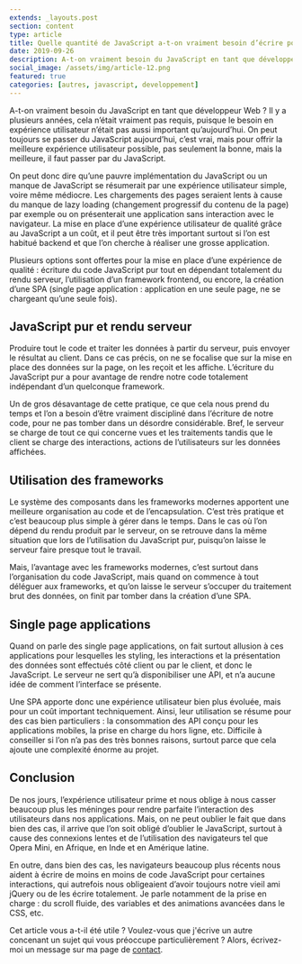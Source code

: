 ```yaml
---
extends: _layouts.post
section: content
type: article
title: Quelle quantité de JavaScript a-t-on vraiment besoin d’écrire pour un site web ?
date: 2019-09-26
description: A-t-on vraiment besoin du JavaScript en tant que développeur Web ? Il y a plusieurs années, cela n’était vraiment pas requis, puisque le besoin en expérience utilisateur n’était pas aussi important qu’aujourd’hui. Cet artice explique pourquoi il est important de tenir compte du JavaScript aujoud'hui pour offir une expérience meilleure à nos utilisateurs.
social_image: /assets/img/article-12.png
featured: true
categories: [autres, javascript, developpement]
---
```


A-t-on vraiment besoin du JavaScript en tant que développeur Web ? Il y a plusieurs années, cela n’était vraiment pas requis, puisque le besoin en expérience utilisateur n’était pas aussi important qu’aujourd’hui. On peut toujours se passer du JavaScript aujourd’hui, c’est vrai, mais pour offrir la meilleure expérience utilisateur possible, pas seulement la bonne, mais la meilleure, il faut passer par du JavaScript.

On peut donc dire qu’une pauvre implémentation du JavaScript ou un manque de JavaScript se résumerait par une expérience utilisateur simple, voire même médiocre. Les chargements des pages seraient lents à cause du manque de lazy loading (changement progressif du contenu de la page) par exemple ou on présenterait une application sans interaction avec le navigateur. La mise en place d’une expérience utilisateur de qualité grâce au JavaScript a un coût, et il peut être très important surtout si l’on est habitué backend et que l’on cherche à réaliser une grosse application.

Plusieurs options sont offertes pour la mise en place d’une expérience de qualité : écriture du code JavaScript pur tout en dépendant totalement du rendu serveur, l’utilisation d’un framework frontend, ou encore, la création d’une SPA (single page application : application en une seule page, ne se chargeant qu’une seule fois).

## JavaScript pur et rendu serveur

Produire tout le code et traiter les données à partir du serveur, puis envoyer le résultat au client. Dans ce cas précis, on ne se focalise que sur la mise en place des données sur la page, on les reçoit et les affiche. L’écriture du JavaScript pur a pour avantage de rendre notre code totalement indépendant d’un quelconque framework.

Un de gros désavantage de cette pratique, ce que cela nous prend du temps et l’on a besoin d’être vraiment discipliné dans l’écriture de notre code, pour ne pas tomber dans un désordre considérable. Bref, le serveur se charge de tout ce qui concerne vues et les traitements tandis que le client se charge des interactions, actions de l’utilisateurs sur les données affichées.

## Utilisation des frameworks

Le système des composants dans les frameworks modernes apportent une meilleure organisation au code et de l’encapsulation. C’est très pratique et c’est beaucoup plus simple à gérer dans le temps. Dans le cas où l’on dépend du rendu produit par le serveur, on se retrouve dans la même situation que lors de l’utilisation du JavaScript pur, puisqu’on laisse le serveur faire presque tout le travail. 

Mais, l’avantage avec les frameworks modernes, c’est surtout dans l’organisation du code JavaScript, mais quand on commence à tout déléguer aux frameworks, et qu’on laisse le serveur s’occuper du traitement brut des données, on finit par tomber dans la création d’une SPA.

## Single page applications

Quand on parle des single page applications, on fait surtout allusion à ces applications pour lesquelles les styling, les interactions et la présentation des données sont effectués côté client ou par le client, et donc le JavaScript. Le serveur ne sert qu’à disponibiliser une API, et n’a aucune idée de comment l’interface se présente.

Une SPA apporte donc une expérience utilisateur bien plus évoluée, mais pour un coût important techniquement. Ainsi, leur utilisation se résume pour des cas bien particuliers : la consommation des API conçu pour les applications mobiles, la prise en charge du hors ligne, etc. Difficile à conseiller si l’on n’a pas des très bonnes raisons, surtout parce que cela ajoute une complexité énorme au projet.

## Conclusion

De nos jours, l’expérience utilisateur prime et nous oblige à nous casser beaucoup plus les méninges pour rendre parfaite l’interaction des utilisateurs dans nos applications. Mais, on ne peut oublier le fait que dans bien des cas, il arrive que l’on soit obligé d’oublier le JavaScript, surtout à cause des connexions lentes et de l’utilisation des navigateurs tel que Opera Mini, en Afrique, en Inde et en Amérique latine.

En outre, dans bien des cas, les navigateurs beaucoup plus récents nous aident à écrire de moins en moins de code JavaScript pour certaines interactions, qui autrefois nous obligeaient d’avoir toujours notre vieil ami jQuery ou de les écrire totalement. Je parle notamment de la prise en charge : du scroll fluide, des variables et des animations avancées dans le CSS, etc.

Cet article vous a-t-il été utile ? Voulez-vous que j'écrive un autre concenant un sujet qui vous préoccupe particulièrement ? Alors, écrivez-moi un message sur ma page de [contact](/contact).